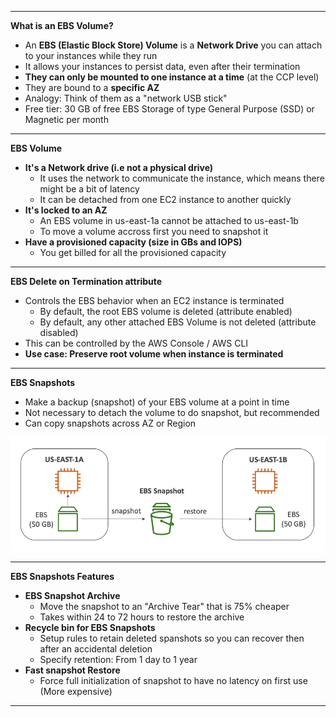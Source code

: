 ****
**What is an EBS Volume?**

* An **EBS (Elastic Block Store) Volume** is a **Network Drive** you can attach to your instances while they run
* It allows your instances to persist data, even after their termination
* **They can only be mounted to one instance at a time** (at the CCP level)
* They are bound to a **specific AZ**
* Analogy: Think of them as  a "network USB stick"
* Free tier: 30 GB of free EBS Storage of type General Purpose (SSD) or Magnetic per month
****

**EBS Volume**

* **It's a Network drive (i.e not a physical drive)**
    * It uses the network to communicate the instance, which means there might be a bit of latency
    * It can be detached from one EC2 instance to another quickly
* **It's locked to an AZ**
    * An EBS volume in us-east-1a cannot be attached to us-east-1b 
    * To move a volume accross first you need to snapshot it
* **Have a provisioned capacity (size in GBs and IOPS)**
    * You get billed for all the provisioned capacity
****

**EBS Delete on Termination attribute**

* Controls the EBS behavior when an EC2 instance is terminated
    * By default, the root EBS volume is deleted (attribute enabled)
    * By default, any other attached EBS Volume is not deleted (attribute disabled)
* This can be controlled by the AWS Console / AWS CLI
* **Use case: Preserve root volume when instance is terminated**
****

**EBS Snapshots**

* Make a backup (snapshot) of your EBS volume at a point in time
* Not necessary to detach the volume to do snapshot, but recommended
* Can copy snapshots across AZ or Region

![EBS Example](./images/ebs-example.png)
****

**EBS Snapshots Features**

* **EBS Snapshot Archive**
    * Move the snapshot to an "Archive Tear" that is 75% cheaper
    * Takes within 24 to 72 hours to restore the archive
* **Recycle bin for EBS Snapshots**
    * Setup rules to retain deleted spanshots so you can recover then after an accidental deletion
    * Specify retention: From 1 day to 1 year
* **Fast snapshot Restore**
    * Force full initialization of snapshot to have no latency on first use (More expensive)
****